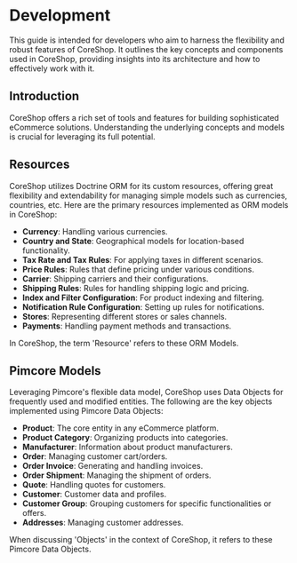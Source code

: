 # Development

This guide is intended for developers who aim to harness the flexibility and robust features of CoreShop. It outlines
the key concepts and components used in CoreShop, providing insights into its architecture and how to effectively work
with it.

## Introduction

CoreShop offers a rich set of tools and features for building sophisticated eCommerce solutions. Understanding the
underlying concepts and models is crucial for leveraging its full potential.

## Resources

CoreShop utilizes Doctrine ORM for its custom resources, offering great flexibility and extendability for managing
simple models such as currencies, countries, etc. Here are the primary resources implemented as ORM models in CoreShop:

- **Currency**: Handling various currencies.
- **Country and State**: Geographical models for location-based functionality.
- **Tax Rate and Tax Rules**: For applying taxes in different scenarios.
- **Price Rules**: Rules that define pricing under various conditions.
- **Carrier**: Shipping carriers and their configurations.
- **Shipping Rules**: Rules for handling shipping logic and pricing.
- **Index and Filter Configuration**: For product indexing and filtering.
- **Notification Rule Configuration**: Setting up rules for notifications.
- **Stores**: Representing different stores or sales channels.
- **Payments**: Handling payment methods and transactions.

In CoreShop, the term 'Resource' refers to these ORM Models.

## Pimcore Models

Leveraging Pimcore's flexible data model, CoreShop uses Data Objects for frequently used and modified entities. The
following are the key objects implemented using Pimcore Data Objects:

- **Product**: The core entity in any eCommerce platform.
- **Product Category**: Organizing products into categories.
- **Manufacturer**: Information about product manufacturers.
- **Order**: Managing customer cart/orders.
- **Order Invoice**: Generating and handling invoices.
- **Order Shipment**: Managing the shipment of orders.
- **Quote**: Handling quotes for customers.
- **Customer**: Customer data and profiles.
- **Customer Group**: Grouping customers for specific functionalities or offers.
- **Addresses**: Managing customer addresses.

When discussing 'Objects' in the context of CoreShop, it refers to these Pimcore Data Objects.
